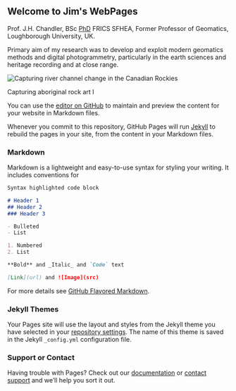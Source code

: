 ## Welcome to Jim's WebPages

Prof. J.H. Chandler, BSc [PhD](../../OtherFiles/JC_thesis_col.pdf) FRICS SFHEA, 
Former Professor of Geomatics, Loughborough University, UK.	
 	 
Primary aim of my research was to develop and exploit modern geomatics methods and digital photogrammetry, particularly in the earth sciences and heritage recording and at close range.
	

![Capturing river channel change in the Canadian Rockies](https://github.com/JimChandler-Spatial/photogrammetry/blob/gh-pages/Images/jim_Sunwapta.JPG)

Capturing aboriginal rock art
I




You can use the [editor on GitHub](https://github.com/JimChandler-Spatial/photgrammetry/edit/gh-pages/index.md) to maintain and preview the content for your website in Markdown files.

Whenever you commit to this repository, GitHub Pages will run [Jekyll](https://jekyllrb.com/) to rebuild the pages in your site, from the content in your Markdown files.

### Markdown

Markdown is a lightweight and easy-to-use syntax for styling your writing. It includes conventions for

```markdown
Syntax highlighted code block

# Header 1
## Header 2
### Header 3

- Bulleted
- List

1. Numbered
2. List

**Bold** and _Italic_ and `Code` text

[Link](url) and ![Image](src)
```

For more details see [GitHub Flavored Markdown](https://guides.github.com/features/mastering-markdown/).

### Jekyll Themes

Your Pages site will use the layout and styles from the Jekyll theme you have selected in your [repository settings](https://github.com/JimChandler-Spatial/photgrammetry/settings). The name of this theme is saved in the Jekyll `_config.yml` configuration file.

### Support or Contact

Having trouble with Pages? Check out our [documentation](https://docs.github.com/categories/github-pages-basics/) or [contact support](https://github.com/contact) and we’ll help you sort it out.
